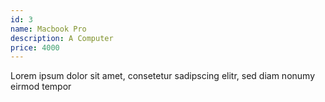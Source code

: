 ```yaml
---
id: 3
name: Macbook Pro
description: A Computer
price: 4000
---
```


Lorem ipsum dolor sit amet, consetetur sadipscing elitr, sed diam nonumy eirmod tempor 